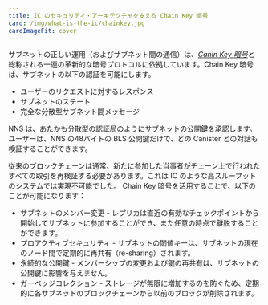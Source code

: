 ```yaml
---
title: IC のセキュリティ・アーキテクチャを支える Chain Key 暗号
card: /img/what-is-the-ic/chainkey.jpg
cardImageFit: cover
---
```

サブネットの正しい運用（およびサブネット間の通信）は、[*Canin Key 暗号*](/how-it-works/chain-key-technology/)と総称される一連の革新的な暗号プロトコルに依拠しています。Chain Key 暗号は、サブネットの以下の認証を可能にします。

* ユーザーのリクエストに対するレスポンス
* サブネットのステート
* 完全な分散型サブネット間メッセージ

NNS は、あたかも分散型の認証局のようにサブネットの公開鍵を承認します。ユーザーは、NNS の48バイトの BLS 公開鍵だけで、どの Canister との対話も検証することができます。

従来のブロックチェーンは通常、新たに参加した当事者がチェーン上で行われたすべての取引を再検証する必要があります。これは IC のような高スループットのシステムでは実現不可能でした。
Chain Key 暗号を活用することで、以下のことが可能になります：

* サブネットのメンバー変更 - レプリカは直近の有効なチェックポイントから開始してサブネットに参加することができ、また任意の時点で離脱することができます。
* プロアクティブセキュリティ - サブネットの閾値キーは、サブネットの現在のノード間で定期的に再共有（re-sharing）されます。
* 永続的な公開鍵 - メンバーシップの変更および鍵の再共有は、サブネットの公開鍵に影響を与えません。
* ガーベッジコレクション - ストレージが無限に増加するのを防ぐため、定期的に各サブネットのブロックチェーンから以前のブロックが削除されます。

<!--
---
title: Chain-key cryptography underpins the IC's security architecture
card: /img/what-is-the-ic/chainkey.webp
cardImageFit: cover
---

The correct operation of subnets (and inter-subnet communication) relies on a suite of novel cryptographic protocols, collectively referred to as [*chain-key cryptography*](/how-it-works/chain-key-technology/). Chain-key cryptography makes it possible for subnets to authenticate
* responses to user requests,
* the subnet state, and
* inter-subnet messages
in a completely decentralized way.

The NNS endorses the public keys of subnets, much like a decentralized certification authority. Users only need the 48-byte BLS public key of the NNS to validate the interaction with any canister. Traditional blockchains typically require newly joined parties to redo all transactions ever performed on the chain, which is not feasible in a high-throughput system like the IC. 

The IC uses chain-key cryptography to provide:
* Subnet membership changes – A replica can join a subnet, by starting from the most recent valid checkpoint, or leave at any point in time.
* Proactive security – Threshold keys of the subnet are periodically reshared between the current nodes of the subnet.
* Permanent public keys – Membership changes and key resharing do not affect the public key of any subnet.
* Garbage collection – Periodically, previous blocks are pruned from each subnet blockchain to prevent storage from growing infinitely.

-->
